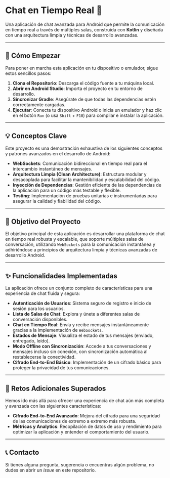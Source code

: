 # Chat en Tiempo Real 💬

Una aplicación de chat avanzada para Android que permite la comunicación en tiempo real a través de múltiples salas, construida con **Kotlin** y diseñada con una arquitectura limpia y técnicas de desarrollo avanzadas.

---

## 🚀 Cómo Empezar

Para poner en marcha esta aplicación en tu dispositivo o emulador, sigue estos sencillos pasos:

1.  **Clona el Repositorio**: Descarga el código fuente a tu máquina local.
2.  **Abrir en Android Studio**: Importa el proyecto en tu entorno de desarrollo.
3.  **Sincronizar Gradle**: Asegúrate de que todas las dependencias estén correctamente cargadas.
4.  **Ejecutar**: Conecta tu dispositivo Android o inicia un emulador y haz clic en el botón `Run` (o usa `Shift` + `F10`) para compilar e instalar la aplicación.

---

## 💡 Conceptos Clave

Este proyecto es una demostración exhaustiva de los siguientes conceptos y patrones avanzados en el desarrollo de Android:

-   **WebSockets**: Comunicación bidireccional en tiempo real para el intercambio instantáneo de mensajes.
-   **Arquitectura Limpia (Clean Architecture)**: Estructura modular y desacoplada para facilitar la mantenibilidad y escalabilidad del código.
-   **Inyección de Dependencias**: Gestión eficiente de las dependencias de la aplicación para un código más testable y flexible.
-   **Testing**: Implementación de pruebas unitarias e instrumentadas para asegurar la calidad y fiabilidad del código.

---

## 🎯 Objetivo del Proyecto

El objetivo principal de esta aplicación es desarrollar una plataforma de chat en tiempo real robusta y escalable, que soporte múltiples salas de conversación, utilizando `WebSockets` para la comunicación instantánea y adhiriéndose a principios de arquitectura limpia y técnicas avanzadas de desarrollo Android.

---

## ✨ Funcionalidades Implementadas

La aplicación ofrece un conjunto completo de características para una experiencia de chat fluida y segura:

-   **Autenticación de Usuarios**: Sistema seguro de registro e inicio de sesión para los usuarios.
-   **Lista de Salas de Chat**: Explora y únete a diferentes salas de conversación disponibles.
-   **Chat en Tiempo Real**: Envía y recibe mensajes instantáneamente gracias a la implementación de `WebSockets`.
-   **Estados de Mensaje**: Visualiza el estado de tus mensajes (enviado, entregado, leído).
-   **Modo Offline con Sincronización**: Accede a tus conversaciones y mensajes incluso sin conexión, con sincronización automática al restablecerse la conectividad.
-   **Cifrado End-to-End Básico**: Implementación de un cifrado básico para proteger la privacidad de tus comunicaciones.

---

## 🌟 Retos Adicionales Superados

Hemos ido más allá para ofrecer una experiencia de chat aún más completa y avanzada con las siguientes características:

-   **Cifrado End-to-End Avanzado**: Mejora del cifrado para una seguridad de las comunicaciones de extremo a extremo más robusta.
-   **Métricas y Analytics**: Recopilación de datos de uso y rendimiento para optimizar la aplicación y entender el comportamiento del usuario.

---

## 📞 Contacto

Si tienes alguna pregunta, sugerencia o encuentras algún problema, no dudes en abrir un *issue* en este repositorio.

<!--

 - ❌Envío de imágenes y archivos
 - ❌Notificaciones push (en Firebase se utilizan servicios pagos de Cloud Functions D: )

 - Llamadas de voz/video con WebRTC 
 - Bots y comandos automatizados 
 - Traducciones en tiempo real 
 - Temas personalizables 
-->
